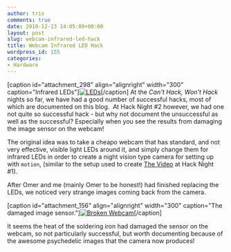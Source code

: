 ```yaml
---
author: tris
comments: true
date: 2010-12-13 14:05:09+00:00
layout: post
slug: webcam-infrared-led-hack
title: Webcam Infrared LED Hack
wordpress_id: 155
categories:
- Hardware
---
```


[caption id="attachment_298" align="alignright" width="300" caption="Infrared LEDs"][![LEDs](http://canthack.org/uploads/leds-300x145.jpg)](http://canthack.org/2010/12/webcam-infrared-led-hack/leds/)[/caption]
At the _Can't Hack, Won't Hack_ nights so far, we have had a good number of successful hacks, most of which are documented on this blog.  At Hack Night #2 however, we had one not quite so successful hack - but why not document the unsuccessful as well as the successful? Especially when you see the results from damaging the image sensor on the webcam!

The original idea was to take a cheapo webcam that has standard, and not very effective, visible light LEDs around it, and simply change them for infrared LEDs in order to create a night vision type camera for setting up with `motion`, (similar to the setup used to create [The Video](http://canthack.org/2010/11/the-video/) at Hack Night #1).

After Omer and me (mainly Omer to be honest!) had finished replacing the LEDs, we noticed very strange images coming back from the camera.

[caption id="attachment_156" align="alignright" width="300" caption="The damaged image sensor."][![Broken Webcam](http://canthack.org/uploads/2010-12-12-104714-300x225.jpg)](http://canthack.org/2010/12/webcam-infrared-led-hack/2010-12-12-104714/)[/caption]

It seems the heat of the soldering iron had damaged the sensor on the webcam, so not particularly successful, but worth documenting because of the awesome psychedelic images that the camera now produces!
